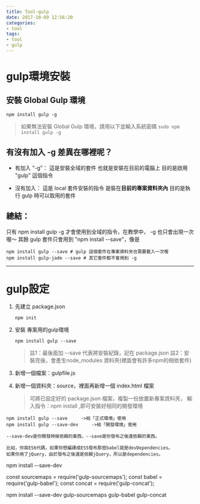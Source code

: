 ```yaml
---
title: Tool-gulp
date: 2017-10-09 12:56:20
categories: 
- tool
tags:
- tool
- gulp
---
```


# gulp環境安裝

## 安裝 Global Gulp 環境
`npm install gulp -g` 

> 如果無法安裝  Global Gulp 環境，請用以下並輸入系統密碼
> `sudo npm install gulp -g`

<!-- more -->

 ## 有沒有加入 -g 差異在哪裡呢？

- 有加入 "-g"：
這是安裝全域的套件
也就是安裝在目前的電腦上
目的是啟用 "gulp" 這個指令

- 沒有加入：
這是 local 套件安裝的指令
是裝在**目前的專案資料夾內**
目的是執行 gulp 時可以取用的套件

## 總結：
只有 npm install gulp -g  才會使用到全域的指令，在教學中， -g 也只會出現一次喔～
其餘 gulp 套件只會用到 "npm install --save"，像是

``` 
npm install gulp --save # gulp 這個套件在專案資料夾也需要載入一次喔
npm install gulp-jade --save # 其它套件都不會用到 -g
```

***

# gulp設定

1. 先建立 package.json

    `npm init`

2. 安裝 專案用的gulp環境

    `npm install gulp --save`

    > 註1：最後面加 --save 代表將安裝紀錄，記在 package.json
    > 註2：安裝完後，會產生node_modules 資料夾(裡面會有許多npm的相依套件)

3. 新增一個檔案：gulpfile.js
4. 新增一個資料夾：source，裡面再新增一個 index.html 檔案

    > 可將已設定好的 package.json 檔案，複製一份放置新專案資料夾，
    > 輸入指令：npm install ,即可安裝好相同的開發環境


```
npm install gulp --save		->給「正式環境」使用
npm install gulp --save-dev     ->給「開發環境」使用

--save-dev是你開發時候依賴的東西，--save是你發布之後還依賴的東西。

比如，你寫ES6代碼，如果你想編譯成ES5發布那麼babel就是devDependencies。
如果你用了jQuery，由於發布之後還是依賴jQuery，所以是dependencies。
```

npm install --save-dev 

const sourcemaps = require('gulp-sourcemaps');
const babel = require('gulp-babel');
const concat = require('gulp-concat');

npm install --save-dev gulp-sourcemaps gulp-babel gulp-concat